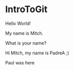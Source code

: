 # IntroToGit

Hello World!

My name is Mitch. 

What is your name?

Hi Mitch, my name is PadreA ;)

Paul was here